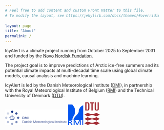 ```yaml
---
# Feel free to add content and custom Front Matter to this file.
# To modify the layout, see https://jekyllrb.com/docs/themes/#overriding-theme-defaults

layout: page
title: "About"
permalink: /
---
```


IcyAlert is a climate project running from October 2025 to September 2031 and funded by the [Novo Nordisk Fundation](https://novonordiskfonden.dk/en/news/challenge-accepted-new-funding-for-ambitious-projects-within-biomanufacturing-cardiometabolic-diseases-and-artificial-intelligence/).

The project goal is to improve predictions of Arctic ice-free summers and its potential climate impacts at multi-decadal time scale using global climate models, causal analysis and machine learning.

IcyAlert is led by the Danish Meteorological Institute ([DMI](http://research.dmi.dk/home/)), in partnership with the Royal Meteorological Institute of Belgium ([RMI](https://climdyn.meteo.be/)) and the Technical University of Denmark ([DTU](https://www.dtu.dk/english/research)).

<img src="/images/dmi_eng.png" height="40%" width="40%"> <img src="/images/logo_rmicolor.png" height="10%" width="10%"> <img src="/images/DTU_Logo.png" height="10%" width="10%"> 
